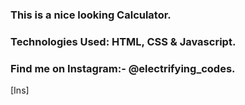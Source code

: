 ### This is a nice looking Calculator.

### Technologies Used: HTML, CSS & Javascript.

### Find me on Instagram:- @electrifying_codes.

[Ins]